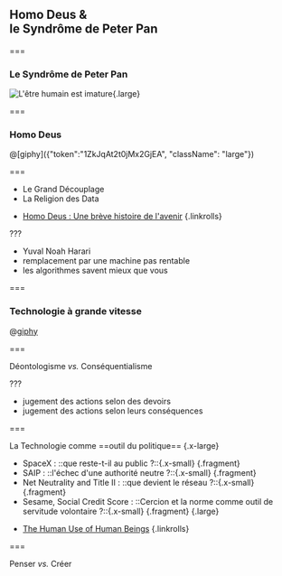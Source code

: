 <!--{section^1:data-breadcrumb="Homo Deus"}-->

<!--{.interleaf data-background-image="/img/unsplash/635315.jpg"}-->
<!-- Photo by Feliphe Schiarolli on Unsplash -->

## Homo Deus &<br>le Syndrôme de Peter Pan

===

### Le Syndrôme de Peter Pan

![L'être humain est imature](/img/pexels/346796.jpeg){.large}

<!--{img:.large}-->
<!-- Photo by Porapak Apichodilok from Pexels -->

===

### Homo Deus

@[giphy]({"token":"1ZkJqAt2t0jMx2GjEA", "className": "large"})

===

- Le Grand Découplage
- La Religion des Data

<!-- -->

- [Homo Deus : Une brève histoire de l'avenir](https://fr.wikipedia.org/wiki/Homo_Deus_:_Une_br%C3%A8ve_histoire_de_l%27avenir)
{.linkrolls}

???

- Yuval Noah Harari
- remplacement par une machine pas rentable
- les algorithmes savent mieux que vous

===

### Technologie à grande vitesse

@[giphy]({"token":"wlIeOa6CitYWc","className":"large"})

===

Déontologisme _vs._ Conséquentialisme
<!--{p:.punchline}-->

???

- jugement des actions selon des devoirs
- jugement des actions selon leurs conséquences

===

La Technologie comme ==outil du politique== {.x-large}

- SpaceX : ::que reste-t-il au public ?::{.x-small} {.fragment}
- SAIP : ::l'échec d'une authorité neutre ?::{.x-small} {.fragment}
- Net Neutrality and Title II : ::que devient le réseau ?::{.x-small} {.fragment}
- Sesame, Social Credit Score : ::Cercion et la norme comme outil de servitude volontaire ?::{.x-small} {.fragment}
{.large}

<!-- -->

- [The Human Use of Human Beings](https://en.m.wikipedia.org/wiki/The_Human_Use_of_Human_Beings)
{.linkrolls}

===

Penser _vs._ Créer
<!--{p:.punchline}-->
